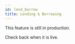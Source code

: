 ```yaml
---
id: lend_borrow
title: Lending & Borrowing
---
```


This feature is still in production.

Check back when it is live.